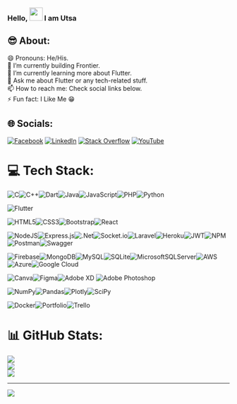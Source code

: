 ### Hello, <img style="height:30px" src="https://raw.githubusercontent.com/nixin72/nixin72/master/wave.gif"> I am Utsa 
## 😎 About:
😄 Pronouns: He/His.  <br />
🔭 I’m currently building Frontier.<br />
🌱 I’m currently learning more about Flutter.<br />
💬 Ask me about Flutter or any tech-related stuff.<br />
📫 How to reach me: Check social links below.<br />
⚡ Fun fact: I Like Me 😁

## 🌐 Socials:
[![Facebook](https://img.shields.io/badge/Facebook-%231877F2.svg?logo=Facebook&logoColor=white)](https://www.facebook.com/utsa.sutradhar.3) [![LinkedIn](https://img.shields.io/badge/LinkedIn-%230077B5.svg?logo=linkedin&logoColor=white)](https://www.linkedin.com/in/utsa-chandra-sutradhar-1aa077201) [![Stack Overflow](https://img.shields.io/badge/-Stackoverflow-FE7A16?logo=stack-overflow&logoColor=white)](https://stackoverflow.com/users/14419599/utsa-chandra) [![YouTube](https://img.shields.io/badge/YouTube-%23FF0000.svg?logo=YouTube&logoColor=white)](https://www.youtube.com/c/CodeGuy) 

# 💻 Tech Stack:
![C](https://img.shields.io/badge/c-%2300599C.svg?style=for-the-badge&logo=c&logoColor=white)![C++](https://img.shields.io/badge/c++-%2300599C.svg?style=for-the-badge&logo=c%2B%2B&logoColor=white)![Dart](https://img.shields.io/badge/dart-%230175C2.svg?style=for-the-badge&logo=dart&logoColor=white)![Java](https://img.shields.io/badge/java-%23ED8B00.svg?style=for-the-badge&logo=java&logoColor=white)![JavaScript](https://img.shields.io/badge/javascript-%23323330.svg?style=for-the-badge&logo=javascript&logoColor=%23F7DF1E)![PHP](https://img.shields.io/badge/php-%23777BB4.svg?style=for-the-badge&logo=php&logoColor=white)![Python](https://img.shields.io/badge/python-3670A0?style=for-the-badge&logo=python&logoColor=ffdd54)

![Flutter](https://img.shields.io/badge/Flutter-%2302569B.svg?style=for-the-badge&logo=Flutter&logoColor=white)

![HTML5](https://img.shields.io/badge/html5-%23E34F26.svg?style=for-the-badge&logo=html5&logoColor=white)![CSS3](https://img.shields.io/badge/css3-%231572B6.svg?style=for-the-badge&logo=css3&logoColor=white)![Bootstrap](https://img.shields.io/badge/bootstrap-%23563D7C.svg?style=for-the-badge&logo=bootstrap&logoColor=white)![React](https://img.shields.io/badge/react-%2320232a.svg?style=for-the-badge&logo=react&logoColor=%2361DAFB)

![NodeJS](https://img.shields.io/badge/node.js-6DA55F?style=for-the-badge&logo=node.js&logoColor=white)![Express.js](https://img.shields.io/badge/express.js-%23404d59.svg?style=for-the-badge&logo=express&logoColor=%2361DAFB)![.Net](https://img.shields.io/badge/.NET-5C2D91?style=for-the-badge&logo=.net&logoColor=white)![Socket.io](https://img.shields.io/badge/Socket.io-black?style=for-the-badge&logo=socket.io&badgeColor=010101)![Laravel](https://img.shields.io/badge/laravel-%23FF2D20.svg?style=for-the-badge&logo=laravel&logoColor=white)![Heroku](https://img.shields.io/badge/heroku-%23430098.svg?style=for-the-badge&logo=heroku&logoColor=white)![JWT](https://img.shields.io/badge/JWT-black?style=for-the-badge&logo=JSON%20web%20tokens)![NPM](https://img.shields.io/badge/NPM-%23000000.svg?style=for-the-badge&logo=npm&logoColor=white)![Postman](https://img.shields.io/badge/Postman-FF6C37?style=for-the-badge&logo=postman&logoColor=white)![Swagger](https://img.shields.io/badge/-Swagger-%23Clojure?style=for-the-badge&logo=swagger&logoColor=white)

![Firebase](https://img.shields.io/badge/firebase-%23039BE5.svg?style=for-the-badge&logo=firebase)![MongoDB](https://img.shields.io/badge/MongoDB-%234ea94b.svg?style=for-the-badge&logo=mongodb&logoColor=white)![MySQL](https://img.shields.io/badge/mysql-%2300f.svg?style=for-the-badge&logo=mysql&logoColor=white)![SQLite](https://img.shields.io/badge/sqlite-%2307405e.svg?style=for-the-badge&logo=sqlite&logoColor=white)![MicrosoftSQLServer](https://img.shields.io/badge/Microsoft%20SQL%20Sever-CC2927?style=for-the-badge&logo=microsoft%20sql%20server&logoColor=white)![AWS](https://img.shields.io/badge/AWS-%23FF9900.svg?style=for-the-badge&logo=amazon-aws&logoColor=white)![Azure](https://img.shields.io/badge/azure-%230072C6.svg?style=for-the-badge&logo=azure-devops&logoColor=white)![Google Cloud](https://img.shields.io/badge/Google%20Cloud-%234285F4.svg?style=for-the-badge&logo=google-cloud&logoColor=white) 

![Canva](https://img.shields.io/badge/Canva-%2300C4CC.svg?style=for-the-badge&logo=Canva&logoColor=white)![Figma](https://img.shields.io/badge/figma-%23F24E1E.svg?style=for-the-badge&logo=figma&logoColor=white)![Adobe XD](https://img.shields.io/badge/Adobe%20XD-470137?style=for-the-badge&logo=Adobe%20XD&logoColor=#FF61F6) ![Adobe Photoshop](https://img.shields.io/badge/adobephotoshop-%2331A8FF.svg?style=for-the-badge&logo=adobephotoshop&logoColor=white) 

![NumPy](https://img.shields.io/badge/numpy-%23013243.svg?style=for-the-badge&logo=numpy&logoColor=white)![Pandas](https://img.shields.io/badge/pandas-%23150458.svg?style=for-the-badge&logo=pandas&logoColor=white)![Plotly](https://img.shields.io/badge/Plotly-%233F4F75.svg?style=for-the-badge&logo=plotly&logoColor=white)![SciPy](https://img.shields.io/badge/SciPy-%230C55A5.svg?style=for-the-badge&logo=scipy&logoColor=%white)   

![Docker](https://img.shields.io/badge/docker-%230db7ed.svg?style=for-the-badge&logo=docker&logoColor=white)![Portfolio](https://img.shields.io/badge/Portfolio-%23000000.svg?style=for-the-badge&logo=firefox&logoColor=#FF7139)![Trello](https://img.shields.io/badge/Trello-%23026AA7.svg?style=for-the-badge&logo=Trello&logoColor=white)
# 📊 GitHub Stats:
![](https://github-readme-stats.vercel.app/api?username=utsa05&theme=tokyonight&hide_border=false&include_all_commits=false&count_private=false)<br/>
![](https://github-readme-streak-stats.herokuapp.com/?user=utsa05&theme=tokyonight&hide_border=false)<br/>
![](https://github-readme-stats.vercel.app/api/top-langs/?username=utsa05&theme=tokyonight&hide_border=false&include_all_commits=false&count_private=false&layout=compact)

---

[![](https://visitcount.itsvg.in/api?id=utsa05&icon=0&color=0)](https://visitcount.itsvg.in)
<!-- [![Twitter](https://img.shields.io/badge/Twitter-%231DA1F2.svg?logo=Twitter&logoColor=white)](https://twitter.com/Utsa Chandra Sutradhar)
![0_dtBtJppM7mqZVtzQ](https://user-images.githubusercontent.com/71923060/184312357-75e8fd1d-3130-44b1-b2d4-b76c3bd7fbea.gif)
![Go](https://img.shields.io/badge/go-%2300ADD8.svg?style=for-the-badge&logo=go&logoColor=white)
![TypeScript](https://img.shields.io/badge/typescript-%23007ACC.svg?style=for-the-badge&logo=typescript&logoColor=white)
![Angular](https://img.shields.io/badge/angular-%23DD0031.svg?style=for-the-badge&logo=angular&logoColor=white) ![Angular.js](https://img.shields.io/badge/angular.js-%23E23237.svg?style=for-the-badge&logo=angularjs&logoColor=white) ![DjangoREST](https://img.shields.io/badge/DJANGO-REST-ff1709?style=for-the-badge&logo=django&logoColor=white&color=ff1709&labelColor=gray)
![Redux](https://img.shields.io/badge/redux-%23593d88.svg?style=for-the-badge&logo=redux&logoColor=white) ![Vue.js](https://img.shields.io/badge/vuejs-%2335495e.svg?style=for-the-badge&logo=vuedotjs&logoColor=%234FC08D) ![jQuery](https://img.shields.io/badge/jquery-%230769AD.svg?style=for-the-badge&logo=jquery&logoColor=white)
 ![Xamarin](https://img.shields.io/badge/Xamarin-3199DC?style=for-the-badge&logo=xamarin&logoColor=white) 
![Jira](https://img.shields.io/badge/jira-%230A0FFF.svg?style=for-the-badge&logo=jira&logoColor=white)
![SASS](https://img.shields.io/badge/SASS-hotpink.svg?style=for-the-badge&logo=SASS&logoColor=white) 

-->

